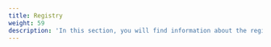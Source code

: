 ```yaml
---
title: Registry
weight: 59
description: 'In this section, you will find information about the registry.'
---
```

